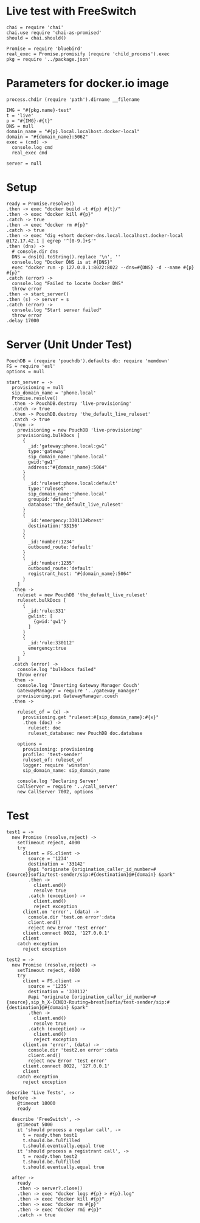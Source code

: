 Live test with FreeSwitch
=========================

    chai = require 'chai'
    chai.use require 'chai-as-promised'
    should = chai.should()

    Promise = require 'bluebird'
    real_exec = Promise.promisify (require 'child_process').exec
    pkg = require '../package.json'

Parameters for docker.io image
==============================

    process.chdir (require 'path').dirname __filename

    IMG = "#{pkg.name}-test"
    t = 'live'
    p = "#{IMG}-#{t}"
    DNS = null
    domain_name = "#{p}.local.localhost.docker-local"
    domain = "#{domain_name}:5062"
    exec = (cmd) ->
      console.log cmd
      real_exec cmd

    server = null

Setup
=====

    ready = Promise.resolve()
    .then -> exec "docker build -t #{p} #{t}/"
    .then -> exec "docker kill #{p}"
    .catch -> true
    .then -> exec "docker rm #{p}"
    .catch -> true
    .then -> exec "dig +short docker-dns.local.localhost.docker-local @172.17.42.1 | egrep '^[0-9.]+$'"
    .then (dns) ->
      # console.dir dns
      DNS = dns[0].toString().replace '\n', ''
      console.log "Docker DNS is at #{DNS}"
      exec "docker run -p 127.0.0.1:8022:8022 --dns=#{DNS} -d --name #{p} #{p}"
    .catch (error) ->
      console.log "Failed to locate Docker DNS"
      throw error
    .then -> start_server()
    .then (s) -> server = s
    .catch (error) ->
      console.log "Start server failed"
      throw error
    .delay 17000

Server (Unit Under Test)
========================

    PouchDB = (require 'pouchdb').defaults db: require 'memdown'
    FS = require 'esl'
    options = null

    start_server = ->
      provisioning = null
      sip_domain_name = 'phone.local'
      Promise.resolve()
      .then -> PouchDB.destroy 'live-provisioning'
      .catch -> true
      .then -> PouchDB.destroy 'the_default_live_ruleset'
      .catch -> true
      .then ->
        provisioning = new PouchDB 'live-provisioning'
        provisioning.bulkDocs [
          {
            _id:'gateway:phone.local:gw1'
            type:'gateway'
            sip_domain_name:'phone.local'
            gwid:'gw1'
            address:"#{domain_name}:5064"
          }
          {
            _id:'ruleset:phone.local:default'
            type:'ruleset'
            sip_domain_name:'phone.local'
            groupid:'default'
            database:'the_default_live_ruleset'
          }
          {
            _id:'emergency:330112#brest'
            destination:'33156'
          }
          {
            _id:'number:1234'
            outbound_route:'default'
          }
          {
            _id:'number:1235'
            outbound_route:'default'
            registrant_host: "#{domain_name}:5064"
          }
        ]
      .then ->
        ruleset = new PouchDB 'the_default_live_ruleset'
        ruleset.bulkDocs [
          {
            _id:'rule:331'
            gwlist: [
              {gwid:'gw1'}
            ]
          }
          {
            _id:'rule:330112'
            emergency:true
          }
        ]
      .catch (error) ->
        console.log "bulkDocs failed"
        throw error
      .then ->
        console.log 'Inserting Gateway Manager Couch'
        GatewayManager = require '../gateway_manager'
        provisioning.put GatewayManager.couch
      .then ->

        ruleset_of = (x) ->
          provisioning.get "ruleset:#{sip_domain_name}:#{x}"
          .then (doc) ->
            ruleset: doc
            ruleset_database: new PouchDB doc.database

        options =
          provisioning: provisioning
          profile: 'test-sender'
          ruleset_of: ruleset_of
          logger: require 'winston'
          sip_domain_name: sip_domain_name

        console.log 'Declaring Server'
        CallServer = require '../call_server'
        new CallServer 7002, options

Test
====

    test1 = ->
      new Promise (resolve,reject) ->
        setTimeout reject, 4000
        try
          client = FS.client ->
            source = '1234'
            destination = '33142'
            @api "originate {origination_caller_id_number=#{source}}sofia/test-sender/sip:#{destination}@#{domain} &park"
            .then ->
              client.end()
              resolve true
            .catch (exception) ->
              client.end()
              reject exception
          client.on 'error', (data) ->
            console.dir 'test.on error':data
            client.end()
            reject new Error 'test error'
          client.connect 8022, '127.0.0.1'
          client
        catch exception
          reject exception

    test2 = ->
      new Promise (resolve,reject) ->
        setTimeout reject, 4000
        try
          client = FS.client ->
            source = '1235'
            destination = '330112'
            @api "originate [origination_caller_id_number=#{source},sip_h_X-CCNQ3-Routing=brest]sofia/test-sender/sip:#{destination}@#{domain} &park"
            .then ->
              client.end()
              resolve true
            .catch (exception) ->
              client.end()
              reject exception
          client.on 'error', (data) ->
            console.dir 'test2.on error':data
            client.end()
            reject new Error 'test error'
          client.connect 8022, '127.0.0.1'
          client
        catch exception
          reject exception

    describe 'Live Tests', ->
      before ->
        @timeout 18000
        ready

      describe 'FreeSwitch', ->
        @timeout 5000
        it 'should process a regular call', ->
          t = ready.then test1
          t.should.be.fulfilled
          t.should.eventually.equal true
        it 'should process a registrant call', ->
          t = ready.then test2
          t.should.be.fulfilled
          t.should.eventually.equal true

      after ->
        ready
        .then -> server?.close()
        .then -> exec "docker logs #{p} > #{p}.log"
        .then -> exec "docker kill #{p}"
        .then -> exec "docker rm #{p}"
        .then -> exec "docker rmi #{p}"
        .catch -> true

